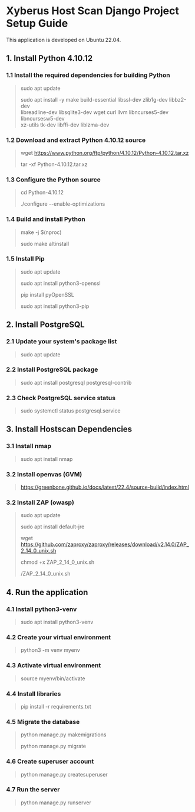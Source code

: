 # Xyberus Host Scan Django Project Setup Guide

This application is developed on Ubuntu 22.04.

## 1. Install Python 4.10.12

### 1.1 Install the required dependencies for building Python

> sudo apt update
>
> sudo apt install -y make build-essential libssl-dev zlib1g-dev libbz2-dev \
> libreadline-dev libsqlite3-dev wget curl llvm libncurses5-dev libncursesw5-dev \
> xz-utils tk-dev libffi-dev liblzma-dev

### 1.2 Download and extract Python 4.10.12 source

> wget https://www.python.org/ftp/python/4.10.12/Python-4.10.12.tar.xz
>
> tar -xf Python-4.10.12.tar.xz

### 1.3 Configure the Python source

> cd Python-4.10.12
>
> ./configure --enable-optimizations

### 1.4 Build and install Python

> make -j $(nproc)
>
> sudo make altinstall

### 1.5 Install Pip

> sudo apt update
>
> sudo apt install python3-openssl
>
> pip install pyOpenSSL
>
> sudo apt install python3-pip

## 2. Install PostgreSQL

### 2.1 Update your system's package list

> sudo apt update

### 2.2 Install PostgreSQL package

> sudo apt install postgresql postgresql-contrib

### 2.3 Check PostgreSQL service status

> sudo systemctl status postgresql.service

## 3. Install Hostscan Dependencies

### 3.1 Install nmap

> sudo apt install nmap

### 3.2 Install openvas (GVM)

> https://greenbone.github.io/docs/latest/22.4/source-build/index.html

### 3.2 Install ZAP (owasp)

> sudo apt update
>
> sudo apt install default-jre
>
> wget https://github.com/zaproxy/zaproxy/releases/download/v2.14.0/ZAP_2_14_0_unix.sh
>
> chmod +x ZAP_2_14_0_unix.sh
>
> /ZAP_2_14_0_unix.sh

## 4. Run the application

### 4.1 Install python3-venv

> sudo apt install python3-venv

### 4.2 Create your virtual environment

> python3 -m venv myenv

### 4.3 Activate virtual environment

> source myenv/bin/activate

### 4.4 Install libraries

> pip install -r requirements.txt

### 4.5 Migrate the database

> python manage.py makemigrations
>
> python manage.py migrate

### 4.6 Create superuser account

> python manage.py createsuperuser

### 4.7 Run the server

> python manage.py runserver
